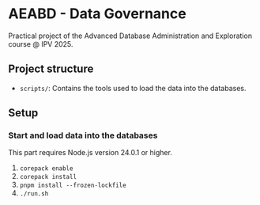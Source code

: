 # AEABD - Data Governance

Practical project of the Advanced Database Administration and Exploration course @ IPV 2025.

## Project structure

- `scripts/`: Contains the tools used to load the data into the databases.

## Setup

### Start and load data into the databases

This part requires Node.js version 24.0.1 or higher.

1. `corepack enable`
1. `corepack install`
1. `pnpm install --frozen-lockfile`
1. `./run.sh`
